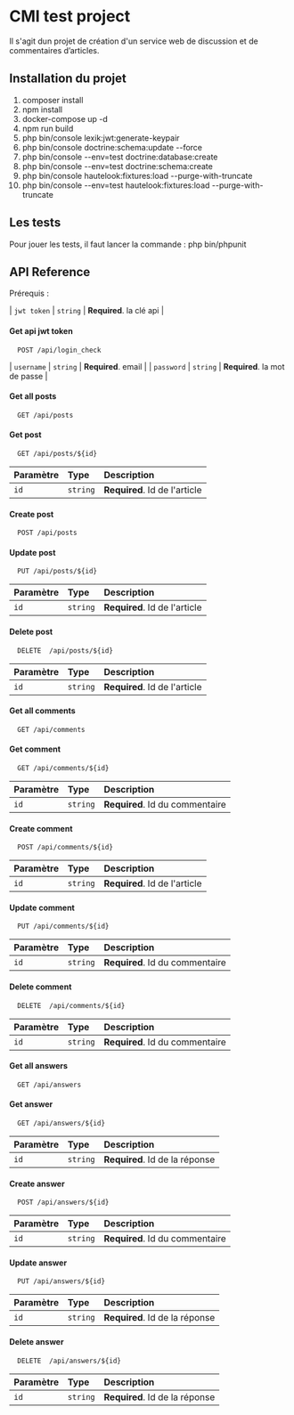 # CMI test project

Il s'agit dun projet de création d'un service web de discussion et de commentaires d’articles.

## Installation du projet

1. composer install
2. npm install
3. docker-compose up -d
4. npm run build
5. php bin/console lexik:jwt:generate-keypair
6. php bin/console doctrine:schema:update --force
7. php bin/console --env=test doctrine:database:create
8. php bin/console --env=test doctrine:schema:create
9. php bin/console hautelook:fixtures:load --purge-with-truncate
10. php bin/console --env=test hautelook:fixtures:load --purge-with-truncate

## Les tests

Pour jouer les tests, il faut lancer la commande : php bin/phpunit


## API Reference

Prérequis :

| `jwt token` | `string` | **Required**. la clé api |

#### Get api jwt token

```http
  POST /api/login_check
```

| `username` | `string` | **Required**. email |
| `password` | `string` | **Required**. la mot de passe |

#### Get all posts

```http
  GET /api/posts
```

#### Get post

```http
  GET /api/posts/${id}
```

| Paramètre | Type     | Description                       |
| :-------- | :------- | :-------------------------------- |
| `id`      | `string` | **Required**. Id de l'article     |

#### Create post

```http
  POST /api/posts
```

#### Update post

```http
  PUT /api/posts/${id}
```

| Paramètre | Type     | Description                       |
| :-------- | :------- | :-------------------------------- |
| `id`      | `string` | **Required**. Id de l'article     |

#### Delete post

```http
  DELETE  /api/posts/${id}
```

| Paramètre | Type     | Description                       |
| :-------- | :------- | :-------------------------------- |
| `id`      | `string` | **Required**. Id de l'article     |


#### Get all comments

```http
  GET /api/comments
```

#### Get comment

```http
  GET /api/comments/${id}
```

| Paramètre | Type     | Description                       |
| :-------- | :------- | :-------------------------------- |
| `id`      | `string` | **Required**. Id du commentaire   |

#### Create comment

```http
  POST /api/comments/${id}
```

| Paramètre | Type     | Description                       |
| :-------- | :------- | :-------------------------------- |
| `id`      | `string` | **Required**. Id de l'article     |

#### Update comment

```http
  PUT /api/comments/${id}
```

| Paramètre | Type     | Description                       |
| :-------- | :------- | :-------------------------------- |
| `id`      | `string` | **Required**. Id du commentaire   |

#### Delete comment

```http
  DELETE  /api/comments/${id}
```

| Paramètre | Type     | Description                       |
| :-------- | :------- | :-------------------------------- |
| `id`      | `string` | **Required**. Id du commentaire   |


#### Get all answers

```http
  GET /api/answers
```

#### Get answer

```http
  GET /api/answers/${id}
```

| Paramètre | Type     | Description                       |
| :-------- | :------- | :-------------------------------- |
| `id`      | `string` | **Required**. Id de la réponse    |

#### Create answer

```http
  POST /api/answers/${id}
```

| Paramètre | Type     | Description                       |
| :-------- | :------- | :-------------------------------- |
| `id`      | `string` | **Required**. Id du commentaire   |

#### Update answer

```http
  PUT /api/answers/${id}
```

| Paramètre | Type     | Description                       |
| :-------- | :------- | :-------------------------------- |
| `id`      | `string` | **Required**. Id de la réponse    |

#### Delete answer

```http
  DELETE  /api/answers/${id}
```

| Paramètre | Type     | Description                       |
| :-------- | :------- | :-------------------------------- |
| `id`      | `string` | **Required**. Id de la réponse    |







